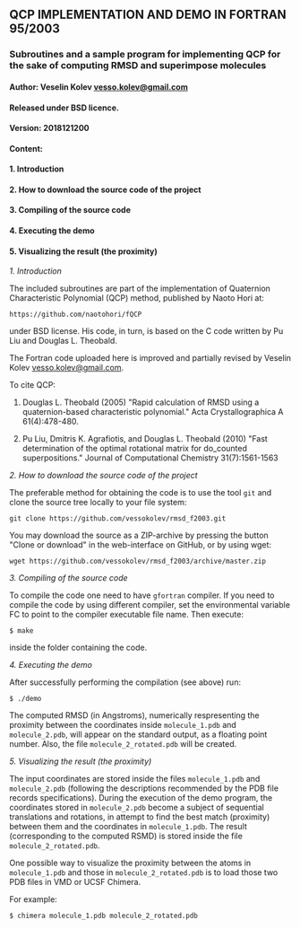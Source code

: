 ## QCP IMPLEMENTATION AND DEMO IN FORTRAN 95/2003

### Subroutines and a sample program for implementing QCP for the sake of computing RMSD and superimpose molecules

#### Author: Veselin Kolev <vesso.kolev@gmail.com>
#### Released under BSD licence.
#### Version: 2018121200

#### Content:

#### 1. Introduction
#### 2. How to download the source code of the project
#### 3. Compiling of the source code
#### 4. Executing the demo
#### 5. Visualizing the result (the proximity)


_1. Introduction_

The included subroutines are part of the implementation of Quaternion Characteristic Polynomial (QCP) method, published by Naoto Hori at:

```
https://github.com/naotohori/fQCP
```

under BSD license. His code, in turn, is based on the C code written by Pu Liu and Douglas L. Theobald.

The Fortran code uploaded here is improved and partially revised by Veselin Kolev <vesso.kolev@gmail.com>.

To cite QCP:

 1. Douglas L. Theobald (2005) "Rapid calculation of RMSD using a quaternion-based characteristic
    polynomial." Acta Crystallographica A 61(4):478-480.

 2. Pu Liu, Dmitris K. Agrafiotis, and Douglas L. Theobald (2010) "Fast determination of the optimal
    rotational matrix for do_counted  superpositions." Journal of Computational Chemistry 31(7):1561-1563



_2. How to download the source code of the project_

The preferable method for obtaining the code is to use the tool ``git`` and clone the source tree locally to your file system:

```
git clone https://github.com/vessokolev/rmsd_f2003.git
```

You may download the source as a ZIP-archive by pressing the button "Clone or download" in the web-interface on GitHub, or by using wget:

```
wget https://github.com/vessokolev/rmsd_f2003/archive/master.zip
```


_3. Compiling of the source code_

To compile the code one need to have ``gfortran`` compiler. If you need to compile the code by using different compiler, set the environmental variable FC to point to the compiler executable file name. Then execute:

```
$ make
```

inside the folder containing the code.


_4. Executing the demo_

After successfully performing the compilation (see above) run:

```
$ ./demo
```

The computed RMSD (in Angstroms), numerically respresenting the proximity between the coordinates inside ``molecule_1.pdb`` and ``molecule_2.pdb``, will appear on the standard output, as a floating point number. Also, the file ``molecule_2_rotated.pdb`` will be created.


_5. Visualizing the result (the proximity)_

The input coordinates are stored inside the files ``molecule_1.pdb`` and ``molecule_2.pdb`` (following the descriptions recommended by the PDB file records specifications). During the execution of the demo program, the coordinates stored in ``molecule_2.pdb`` become a subject of sequential translations and rotations, in attempt to find the best match (proximity) between them and the coordinates in ``molecule_1.pdb``. The result (corresponding to the computed RSMD) is stored inside the file ``molecule_2_rotated.pdb``.

One possible way to visualize the proximity between the atoms in ``molecule_1.pdb`` and those in ``molecule_2_rotated.pdb`` is to load those two PDB files in VMD or UCSF Chimera.

For example:

```
$ chimera molecule_1.pdb molecule_2_rotated.pdb
```



